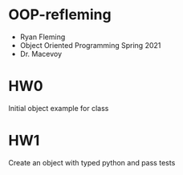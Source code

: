 # OOP-refleming
- Ryan Fleming
- Object Oriented Programming Spring 2021
- Dr. Macevoy

# HW0
Initial object example for class

# HW1
Create an object with typed python and pass tests